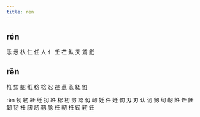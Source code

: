 ```yaml
---
title: ren
---
```


## rén
忎
忈
朲
仁
任
人
亻
壬
芢
魜
秂
鵀
銋
## rěn
栣
栠
躵
秹
稔
棯
忍
荏
荵
菍
綛
銋








rèn
牣
紉
紝
纴
扨
絍
梕
杒
岃
認
仭
屻
妊
任
姙
仞
刄
刃
认
讱
釼
纫
靭
餁
饪
飪
韌
韧
衽
肕
訒
靱
腍
祍
軔
袵
釰
轫
鈓
